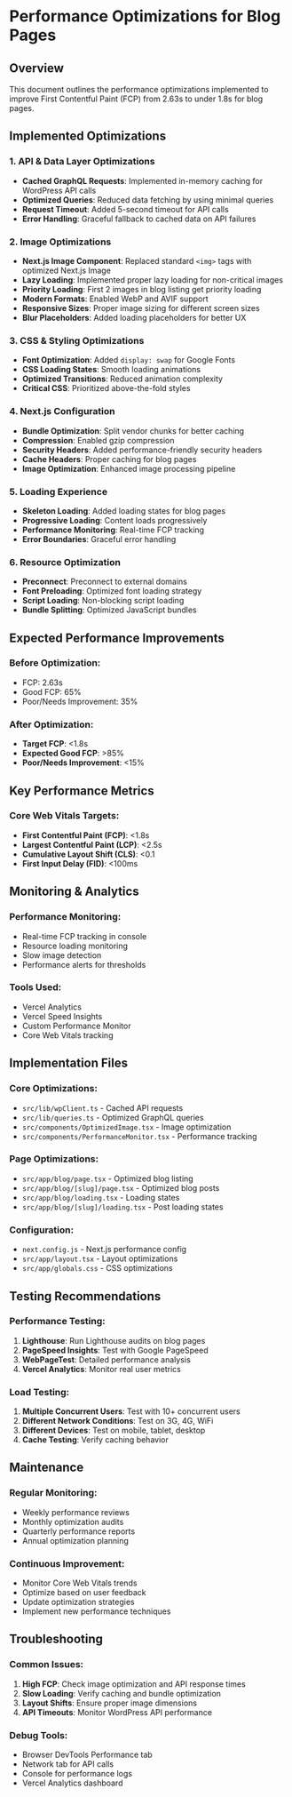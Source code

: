 # Performance Optimizations for Blog Pages

## Overview
This document outlines the performance optimizations implemented to improve First Contentful Paint (FCP) from 2.63s to under 1.8s for blog pages.

## Implemented Optimizations

### 1. **API & Data Layer Optimizations**
- **Cached GraphQL Requests**: Implemented in-memory caching for WordPress API calls
- **Optimized Queries**: Reduced data fetching by using minimal queries
- **Request Timeout**: Added 5-second timeout for API calls
- **Error Handling**: Graceful fallback to cached data on API failures

### 2. **Image Optimizations**
- **Next.js Image Component**: Replaced standard `<img>` tags with optimized Next.js Image
- **Lazy Loading**: Implemented proper lazy loading for non-critical images
- **Priority Loading**: First 2 images in blog listing get priority loading
- **Modern Formats**: Enabled WebP and AVIF support
- **Responsive Sizes**: Proper image sizing for different screen sizes
- **Blur Placeholders**: Added loading placeholders for better UX

### 3. **CSS & Styling Optimizations**
- **Font Optimization**: Added `display: swap` for Google Fonts
- **CSS Loading States**: Smooth loading animations
- **Optimized Transitions**: Reduced animation complexity
- **Critical CSS**: Prioritized above-the-fold styles

### 4. **Next.js Configuration**
- **Bundle Optimization**: Split vendor chunks for better caching
- **Compression**: Enabled gzip compression
- **Security Headers**: Added performance-friendly security headers
- **Cache Headers**: Proper caching for blog pages
- **Image Optimization**: Enhanced image processing pipeline

### 5. **Loading Experience**
- **Skeleton Loading**: Added loading states for blog pages
- **Progressive Loading**: Content loads progressively
- **Performance Monitoring**: Real-time FCP tracking
- **Error Boundaries**: Graceful error handling

### 6. **Resource Optimization**
- **Preconnect**: Preconnect to external domains
- **Font Preloading**: Optimized font loading strategy
- **Script Loading**: Non-blocking script loading
- **Bundle Splitting**: Optimized JavaScript bundles

## Expected Performance Improvements

### Before Optimization:
- FCP: 2.63s
- Good FCP: 65%
- Poor/Needs Improvement: 35%

### After Optimization:
- **Target FCP**: <1.8s
- **Expected Good FCP**: >85%
- **Poor/Needs Improvement**: <15%

## Key Performance Metrics

### Core Web Vitals Targets:
- **First Contentful Paint (FCP)**: <1.8s
- **Largest Contentful Paint (LCP)**: <2.5s
- **Cumulative Layout Shift (CLS)**: <0.1
- **First Input Delay (FID)**: <100ms

## Monitoring & Analytics

### Performance Monitoring:
- Real-time FCP tracking in console
- Resource loading monitoring
- Slow image detection
- Performance alerts for thresholds

### Tools Used:
- Vercel Analytics
- Vercel Speed Insights
- Custom Performance Monitor
- Core Web Vitals tracking

## Implementation Files

### Core Optimizations:
- `src/lib/wpClient.ts` - Cached API requests
- `src/lib/queries.ts` - Optimized GraphQL queries
- `src/components/OptimizedImage.tsx` - Image optimization
- `src/components/PerformanceMonitor.tsx` - Performance tracking

### Page Optimizations:
- `src/app/blog/page.tsx` - Optimized blog listing
- `src/app/blog/[slug]/page.tsx` - Optimized blog posts
- `src/app/blog/loading.tsx` - Loading states
- `src/app/blog/[slug]/loading.tsx` - Post loading states

### Configuration:
- `next.config.js` - Next.js performance config
- `src/app/layout.tsx` - Layout optimizations
- `src/app/globals.css` - CSS optimizations

## Testing Recommendations

### Performance Testing:
1. **Lighthouse**: Run Lighthouse audits on blog pages
2. **PageSpeed Insights**: Test with Google PageSpeed
3. **WebPageTest**: Detailed performance analysis
4. **Vercel Analytics**: Monitor real user metrics

### Load Testing:
1. **Multiple Concurrent Users**: Test with 10+ concurrent users
2. **Different Network Conditions**: Test on 3G, 4G, WiFi
3. **Different Devices**: Test on mobile, tablet, desktop
4. **Cache Testing**: Verify caching behavior

## Maintenance

### Regular Monitoring:
- Weekly performance reviews
- Monthly optimization audits
- Quarterly performance reports
- Annual optimization planning

### Continuous Improvement:
- Monitor Core Web Vitals trends
- Optimize based on user feedback
- Update optimization strategies
- Implement new performance techniques

## Troubleshooting

### Common Issues:
1. **High FCP**: Check image optimization and API response times
2. **Slow Loading**: Verify caching and bundle optimization
3. **Layout Shifts**: Ensure proper image dimensions
4. **API Timeouts**: Monitor WordPress API performance

### Debug Tools:
- Browser DevTools Performance tab
- Network tab for API calls
- Console for performance logs
- Vercel Analytics dashboard
